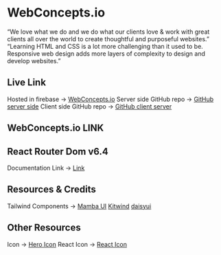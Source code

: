 # WebConcepts.io

“We love what we do and we do what our clients love & work with great clients all over the world to create thoughtful and purposeful websites.”
“Learning HTML and CSS is a lot more challenging than it used to be. Responsive web design adds more layers of complexity to design and develop websites.”


## Live Link
Hosted in firebase -> [WebConcepts.io](https://techo-5f8e5.firebaseapp.com/)
Server side GitHub repo -> [GitHub server side](https://github.com/programming-hero-web-course1/b610-lerning-platform-server-side-Jakaria230161)
Client side GitHub repo -> [GitHub client server](https://github.com/programming-hero-web-course1/b610-learning-platform-client-side-Jakaria230161)

## WebConcepts.io LINK
 
## React Router Dom v6.4 
Documentation Link -> [Link](https://reactrouter.com/en/main/start/overview)

## Resources & Credits
Tailwind Components -> 
[Mamba UI](https://www.mambaui.com/)
[Kitwind](https://kitwind.io/products/kometa/components)
[daisyui](https://daisyui.com/)

## Other Resources
Icon -> [Hero Icon](https://heroicons.com/)
React Icon -> [React Icon](https://react-icons.github.io/react-icons/)